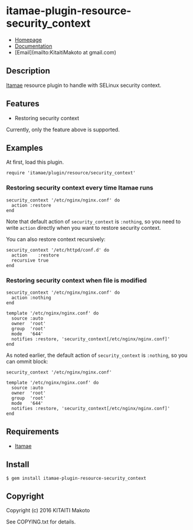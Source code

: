 itamae-plugin-resource-security_context
=======================================

* [Homepage](https://rubygems.org/gems/itamae-plugin-resource-security_context)
* [Documentation](http://rubydoc.info/gems/itamae-plugin-resource-security_context/frames)
* [Email](mailto:KitaitiMakoto at gmail.com)

Description
-----------

[Itamae][] resource plugin to handle with SELinux security context.

Features
--------

* Restoring security context

Currently, only the feature above is supported.

Examples
--------

At first, load this plugin.

    require 'itamae/plugin/resource/security_context'

### Restoring security context every time Itamae runs

    security_context '/etc/nginx/nginx.conf' do
      action :restore
    end

Note that default action of `security_context` is `:nothing`, so you need to write `action` directly when you want to restore security context.

You can also restore context recursively:

    security_context '/etc/httpd/conf.d' do
      action    :restore
      recursive true
    end

### Restoring security context when file is modified

    security_context '/etc/nginx/nginx.conf' do
      action :nothing
    end

    template '/etc/nginx/nginx.conf' do
      source :auto
      owner  'root'
      group  'root'
      mode   '644'
      notifies :restore, 'security_context[/etc/nginx/nginx.conf]'
    end

As noted earlier, the default action of `security_context` is `:nothing`, so you can ommit block:

    security_context '/etc/nginx/nginx.conf'

    template '/etc/nginx/nginx.conf' do
      source :auto
      owner  'root'
      group  'root'
      mode   '644'
      notifies :restore, 'security_context[/etc/nginx/nginx.conf]'
    end

Requirements
------------

* [Itamae][]

Install
-------

    $ gem install itamae-plugin-resource-security_context

Copyright
---------

Copyright (c) 2016 KITAITI Makoto

See COPYING.txt for details.

[Itamae]: http://itamae.kitchen
